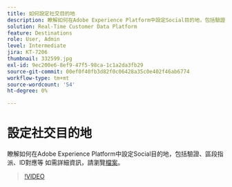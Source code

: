 ```yaml
---
title: 如何設定社交目的地
description: 瞭解如何在Adobe Experience Platform中設定Social目的地，包括驗證、區段指派、ID對應等
solution: Real-Time Customer Data Platform
feature: Destinations
role: User, Admin
level: Intermediate
jira: KT-7206
thumbnail: 332599.jpg
exl-id: 9ec200e6-8ef9-47f5-98ca-1c1a2da3fb29
source-git-commit: 00ef0f40fb3d82f0c06428a35c0e402f46ab6774
workflow-type: tm+mt
source-wordcount: '54'
ht-degree: 0%

---
```


# 設定社交目的地

瞭解如何在Adobe Experience Platform中設定Social目的地，包括驗證、區段指派、ID對應等 如需詳細資訊，請瀏覽[檔案](https://experienceleague.adobe.com/docs/experience-platform/destinations/catalog/social/overview.html)。

>[!VIDEO](https://video.tv.adobe.com/v/332599/?learn=on)

